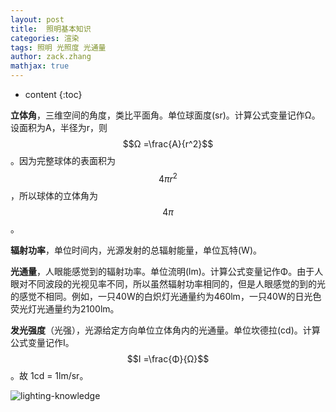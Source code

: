 ```yaml
---
layout: post
title:  照明基本知识
categories: 渲染
tags: 照明 光照度 光通量
author: zack.zhang
mathjax: true
---
```


* content
{:toc}

<!-- more -->

**立体角**，三维空间的角度，类比平面角。单位球面度(sr)。计算公式变量记作Ω。设面积为A，半径为r，则$$Ω =\frac{A}{r^2}$$。因为完整球体的表面积为$$4{\pi}r^2$$，所以球体的立体角为$$4{\pi}$$。

**辐射功率**，单位时间内，光源发射的总辐射能量，单位瓦特(W)。

**光通量**，人眼能感觉到的辐射功率。单位流明(lm)。计算公式变量记作Φ。由于人眼对不同波段的光视见率不同，所以虽然辐射功率相同的，但是人眼感觉的到的光的感觉不相同。例如，一只40W的白炽灯光通量约为460lm，一只40W的日光色荧光灯光通量约为2100lm。

**发光强度**（光强），光源给定方向单位立体角内的光通量。单位坎德拉(cd)。计算公式变量记作I。$$I =\frac{Φ}{Ω}$$。故 1cd = 1lm/sr。

![lighting-knowledge](https://zd304.github.io/assets/img/lighting-knowledge.jpg)<br/>